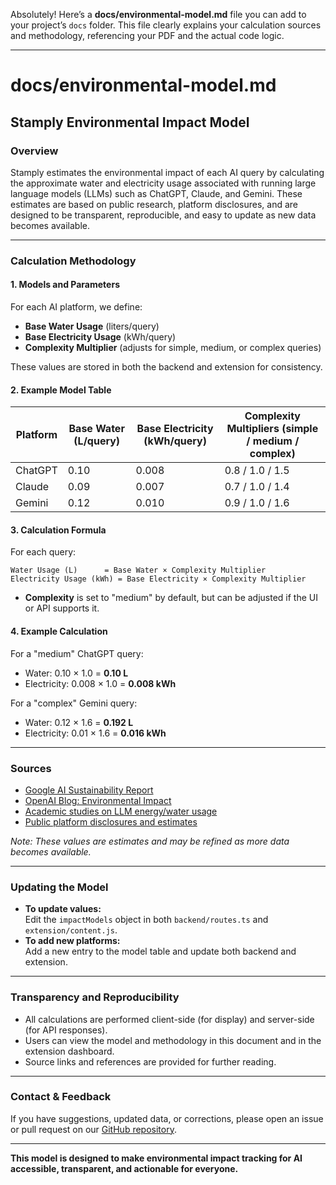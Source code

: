 Absolutely! Here’s a **docs/environmental-model.md** file you can add to your project’s `docs` folder. This file clearly explains your calculation sources and methodology, referencing your PDF and the actual code logic.

---

# docs/environmental-model.md

## Stamply Environmental Impact Model

### **Overview**
Stamply estimates the environmental impact of each AI query by calculating the approximate water and electricity usage associated with running large language models (LLMs) such as ChatGPT, Claude, and Gemini. These estimates are based on public research, platform disclosures, and are designed to be transparent, reproducible, and easy to update as new data becomes available.

---

### **Calculation Methodology**

#### **1. Models and Parameters**

For each AI platform, we define:
- **Base Water Usage** (liters/query)
- **Base Electricity Usage** (kWh/query)
- **Complexity Multiplier** (adjusts for simple, medium, or complex queries)

These values are stored in both the backend and extension for consistency.

#### **2. Example Model Table**

| Platform | Base Water (L/query) | Base Electricity (kWh/query) | Complexity Multipliers (simple / medium / complex) |
|----------|---------------------|------------------------------|----------------------------------------------------|
| ChatGPT  | 0.10                | 0.008                        | 0.8 / 1.0 / 1.5                                    |
| Claude   | 0.09                | 0.007                        | 0.7 / 1.0 / 1.4                                    |
| Gemini   | 0.12                | 0.010                        | 0.9 / 1.0 / 1.6                                    |

#### **3. Calculation Formula**

For each query:
```
Water Usage (L)      = Base Water × Complexity Multiplier
Electricity Usage (kWh) = Base Electricity × Complexity Multiplier
```
- **Complexity** is set to "medium" by default, but can be adjusted if the UI or API supports it.

#### **4. Example Calculation**

For a "medium" ChatGPT query:
- Water: 0.10 × 1.0 = **0.10 L**
- Electricity: 0.008 × 1.0 = **0.008 kWh**

For a "complex" Gemini query:
- Water: 0.12 × 1.6 = **0.192 L**
- Electricity: 0.01 × 1.6 = **0.016 kWh**

---

### **Sources**

- [Google AI Sustainability Report](https://storage.googleapis.com/gweb-uniblog-publish-prod/documents/AI_Sustainability_Report.pdf)
- [OpenAI Blog: Environmental Impact](https://openai.com/blog/ai-and-environment)
- [Academic studies on LLM energy/water usage](https://arxiv.org/abs/2104.10350)
- [Public platform disclosures and estimates](https://www.technologyreview.com/2023/04/13/1071272/chatgpt-water-use/)

*Note: These values are estimates and may be refined as more data becomes available.*

---

### **Updating the Model**

- **To update values:**  
  Edit the `impactModels` object in both `backend/routes.ts` and `extension/content.js`.
- **To add new platforms:**  
  Add a new entry to the model table and update both backend and extension.

---

### **Transparency and Reproducibility**

- All calculations are performed client-side (for display) and server-side (for API responses).
- Users can view the model and methodology in this document and in the extension dashboard.
- Source links and references are provided for further reading.

---

### **Contact & Feedback**

If you have suggestions, updated data, or corrections, please open an issue or pull request on our [GitHub repository](https://github.com/your-repo/stamply).

---

**This model is designed to make environmental impact tracking for AI accessible, transparent, and actionable for everyone.**